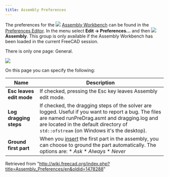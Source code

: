 ```yaml
---
title: Assembly Preferences
---
```


The preferences for the ![](/images/Workbench_Assembly.svg) [Assembly Workbench](/Assembly_Workbench "Assembly Workbench") can be found in the [Preferences Editor](/Preferences_Editor "Preferences Editor"). In the menu select **Edit → Preferences...** and then **![](/images/Workbench_Assembly.svg) Assembly**. This group is only available if the Assembly Workbench has been loaded in the current FreeCAD session.

There is only one page: General.

![](/images/Preferences_Assembly_Page_General.png)

On this page you can specify the following:

| Name                     | Description                                                                                                                                                                                                                                  |
| ------------------------ | -------------------------------------------------------------------------------------------------------------------------------------------------------------------------------------------------------------------------------------------- |
| **Esc leaves edit mode** | If checked, pressing the Esc key leaves Assembly edit mode.                                                                                                                                                                                  |
| **Log dragging steps**   | If checked, the dragging steps of the solver are logged. Useful if you want to report a bug. The files are named runPreDrag.asmt and dragging.log and are located in the default directory of `std::ofstream` (on Windows it's the desktop). |
| **Ground first part**    | When you [insert](/Assembly_InsertLink "Assembly InsertLink") the first part in the assembly, you can choose to ground the part automatically. The options are: \* _Ask_ \* _Always_ \* _Never_                                              |

Retrieved from "<http://wiki.freecad.org/index.php?title=Assembly_Preferences/en&oldid=1478288>"
